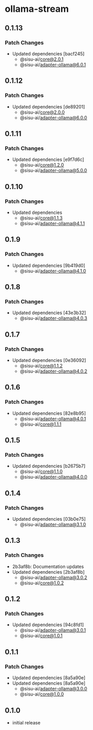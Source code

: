 # ollama-stream

## 0.1.13

### Patch Changes

- Updated dependencies [bacf245]
  - @sisu-ai/core@2.0.1
  - @sisu-ai/adapter-ollama@6.0.1

## 0.1.12

### Patch Changes

- Updated dependencies [de89201]
  - @sisu-ai/core@2.0.0
  - @sisu-ai/adapter-ollama@6.0.0

## 0.1.11

### Patch Changes

- Updated dependencies [e9f7d6c]
  - @sisu-ai/core@1.2.0
  - @sisu-ai/adapter-ollama@5.0.0

## 0.1.10

### Patch Changes

- Updated dependencies
  - @sisu-ai/core@1.1.3
  - @sisu-ai/adapter-ollama@4.1.1

## 0.1.9

### Patch Changes

- Updated dependencies [9b419d0]
  - @sisu-ai/adapter-ollama@4.1.0

## 0.1.8

### Patch Changes

- Updated dependencies [43e3b32]
  - @sisu-ai/adapter-ollama@4.0.3

## 0.1.7

### Patch Changes

- Updated dependencies [0e36092]
  - @sisu-ai/core@1.1.2
  - @sisu-ai/adapter-ollama@4.0.2

## 0.1.6

### Patch Changes

- Updated dependencies [82e8b95]
  - @sisu-ai/adapter-ollama@4.0.1
  - @sisu-ai/core@1.1.1

## 0.1.5

### Patch Changes

- Updated dependencies [b2675b7]
  - @sisu-ai/core@1.1.0
  - @sisu-ai/adapter-ollama@4.0.0

## 0.1.4

### Patch Changes

- Updated dependencies [03b0e75]
  - @sisu-ai/adapter-ollama@3.1.0

## 0.1.3

### Patch Changes

- 2b3af8b: Documentation updates
- Updated dependencies [2b3af8b]
  - @sisu-ai/adapter-ollama@3.0.2
  - @sisu-ai/core@1.0.2

## 0.1.2

### Patch Changes

- Updated dependencies [94c8fd1]
  - @sisu-ai/adapter-ollama@3.0.1
  - @sisu-ai/core@1.0.1

## 0.1.1

### Patch Changes

- Updated dependencies [8a5a90e]
- Updated dependencies [8a5a90e]
  - @sisu-ai/adapter-ollama@3.0.0
  - @sisu-ai/core@1.0.0

## 0.1.0

- initial release
